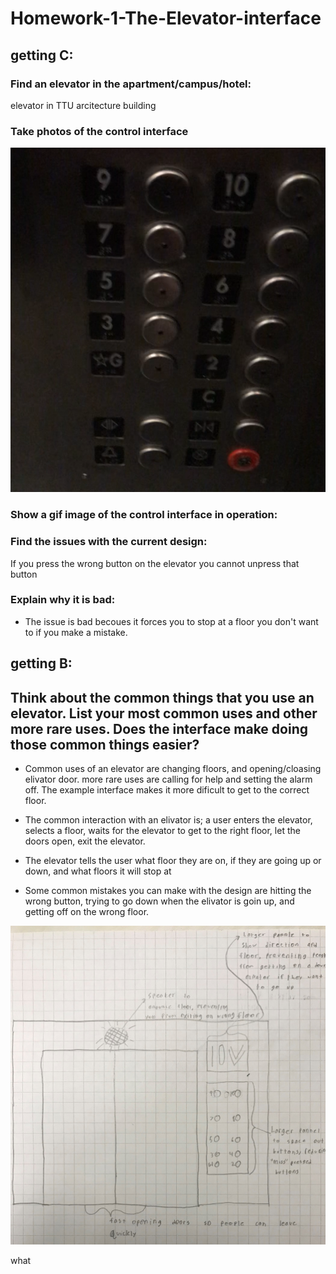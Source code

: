 # Homework-1-The-Elevator-interface

## getting C:
### Find an elevator in the apartment/campus/hotel: 
elevator in TTU arcitecture building 

### Take photos of the control interface
![Screenshot](elv.png)

### Show a gif image of the control interface in operation:

### Find the issues with the current design:
If you press the wrong button on the elevator you cannot unpress that button

### Explain why it is bad:
- The issue is bad becoues it forces you to stop at a floor you don't want to if you make a mistake.

## getting B:

## Think about the common things that you use an elevator. List your most common uses and other more rare uses. Does the interface make doing those common things easier?
- Common uses of an elevator are changing floors, and opening/cloasing elivator door. more rare uses are calling for help and setting the alarm off.
The example interface makes it more dificult to get to the correct floor.

- The common interaction with an elivator is; a user enters the elevator, selects a floor, waits for the elevator to get to the right
floor, let the doors open, exit the elevator.

- The elevator tells the user what floor they are on, if they are going up or down, and what floors it will stop at

- Some common mistakes you can make with the design are hitting the wrong button, trying to go down when the elivator is goin up, and getting off on 
the wrong floor.

![design](design.jpeg)


what


